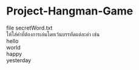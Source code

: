 # Project-Hangman-Game

file secretWord.txt <br>
ให้ใส่คำที่ต้องการเล่นโดยเว้นบรรทัดแต่ละคำ เช่น <br>
hello <br>
world <br>
happy <br>
yesterday <br>
